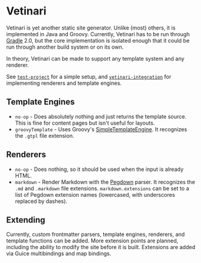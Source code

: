 # Vetinari

Vetinari is yet another static site generator. Unlike (most) others, it is implemented in Java and Groovy.
Currently, Vetinari has to be run through [Gradle](http://www.gradle.org) 2.0, but the core implementation is
isolated enough that it could be run through another build system or on its own.

In theory, Vetinari can be made to support any template system and any renderer.

See [`test-project`](https://github.com/roguePanda/vetinari/tree/master/test-project) for a simple setup, and
[`vetinari-integration`](https://github.com/roguePanda/vetinari/tree/master/test-project) for implementing renderers and template engines.

## Template Engines

* `no-op` - Does absolutely nothing and just returns the template source. This is fine for content pages but isn't useful for layouts.
* `groovyTemplate` - Uses Groovy's [SimpleTemplateEngine](http://beta.groovy-lang.org/docs/groovy-2.3.2/html/documentation/#_simpletemplateengine).
  It recognizes the `.gtpl` file extension.

## Renderers

* `no-op` - Does nothing, so it should be used when the input is already HTML.
* `markdown` - Render Markdown with the [Pegdown](https://github.com/sirthias/pegdown) parser. It recognizes the `.md` and `.markdown` file
  extensions. `markdown.extensions` can be set to a list of Pegdown extension names (lowercased, with underscores replaced by dashes).

## Extending

Currently, custom frontmatter parsers, template engines, renderers, and template functions can be added. More extension points
are planned, including the ability to modify the site before it is built. Extensions are added via Guice multibindings and map bindings.

